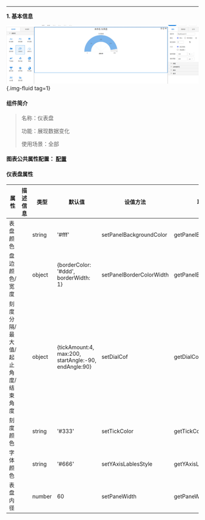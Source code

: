 <h2></h2>

---

**1\. 基本信息**

![仪表盘](../../assets/img/configuration_DashBoard.png "仪表盘"){.img-fluid tag=1}


#### **组件简介**

> 名称：仪表盘
>
> 功能：展现数据变化
>
> 使用场景：全部

#### **图表公共属性配置**： [配置](./chart.md)

#### **仪表盘属性**

| 属性| 描述信息| 类型| 默认值 | 设值方法 | 取值方法|  脚本使用 |
|-----|--------|----|--------|--------|----------|-----|
| 表盘颜色 |  | string | '#fff' | setPanelBackgroundColor | getPanelBackgroundColor |
| 盘边颜色/宽度 |  | object | {borderColor: '#ddd', borderWidth: 1} | setPanelBorderColorWidth | getPanelBorderColorWidth |
| 刻度分隔/最大值/起止角度/结束角度 |  | object | {tickAmount:4, max:200, startAngle:-90, endAngle:90} | setDialCof | getDialCof |
| 刻度颜色 |  | string | '#333' | setTickColor | getTickColor | 允许 |
| 字体颜色 |  | string | '#666' | setYAxisLablesStyle | getYAxisLablesStyle | 允许 |
| 表盘内径 |  | number | 60 | setPaneWidth | getPaneWidth | 允许 |